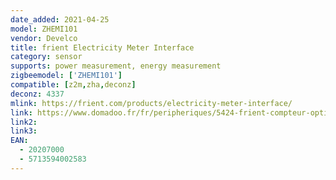 ```yaml
---
date_added: 2021-04-25
model: ZHEMI101
vendor: Develco
title: frient Electricity Meter Interface
category: sensor
supports: power measurement, energy measurement
zigbeemodel: ['ZHEMI101']
compatible: [z2m,zha,deconz]
deconz: 4337
mlink: https://frient.com/products/electricity-meter-interface/
link: https://www.domadoo.fr/fr/peripheriques/5424-frient-compteur-optique-de-consommation-d-electricite-zigbee-ha-5713594002583.html
link2: 
link3: 
EAN: 
  - 20207000
  - 5713594002583
---
```


